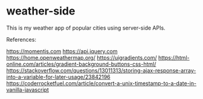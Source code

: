 # weather-side
This is my weather app of popular cities using server-side APIs. 

References:

https://momentjs.com
https://api.jquery.com
https://home.openweathermap.org/
https://uigradients.com/
https://html-online.com/articles/gradient-background-buttons-css-html/
https://stackoverflow.com/questions/13011313/storing-ajax-response-array-into-a-variable-for-later-usage/23842196
https://coderrocketfuel.com/article/convert-a-unix-timestamp-to-a-date-in-vanilla-javascript
